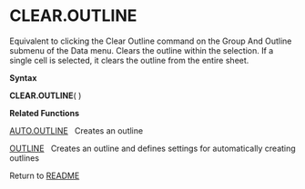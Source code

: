 # CLEAR.OUTLINE

Equivalent to clicking the Clear Outline command on the Group And
Outline submenu of the Data menu. Clears the outline within the
selection. If a single cell is selected, it clears the outline from the
entire sheet.

**Syntax**

**CLEAR.OUTLINE**( )

**Related Functions**

[AUTO.OUTLINE](AUTO.OUTLINE.md)&nbsp;&nbsp;&nbsp;Creates an outline

[OUTLINE](OUTLINE.md)&nbsp;&nbsp;&nbsp;Creates an outline and defines settings for
automatically creating outlines



Return to [README](README.md)


